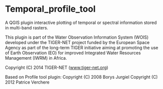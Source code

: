 Temporal_profile_tool
=====================

A QGIS plugin interactive plotting of temporal or spectral information stored in multi-band rasters.

This plugin is part of the Water Observation Information System (WOIS) developed under the TIGER-NET project funded by the European Space Agency as part of the long-term TIGER initiative aiming at promoting the use of Earth Observation (EO) for improved Integrated Water Resources Management (IWRM) in Africa.

Copyright (C) 2014 TIGER-NET (www.tiger-net.org)

Based on Profile tool plugin:
  Copyright (C) 2008 Borys Jurgiel
  Copyright (C) 2012 Patrice Verchere
